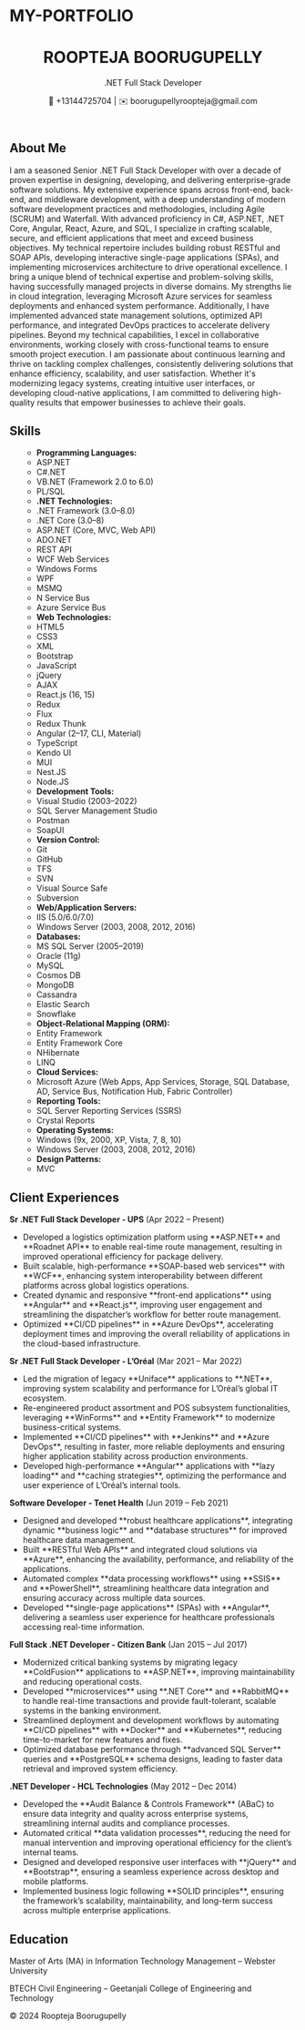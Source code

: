 # MY-PORTFOLIO
<html lang="en">
<head>
  <meta charset="UTF-8">
  <meta name="viewport" content="width=device-width, initial-scale=1.0">
  <link rel="stylesheet" href="style.css">
</head>
<body>
  <header>    <h1>ROOPTEJA BOORUGUPELLY</h1>
    <p>.NET Full Stack Developer</p>
    <p>📱 +13144725704 | ✉️ boorugupellyroopteja@gmail.com</p>
  </header>
 
  <section id="about">
    <h2>About Me</h2>
    <p>I am a seasoned Senior .NET Full Stack Developer with over a decade of proven expertise in designing, developing, and delivering enterprise-grade software solutions. My extensive experience spans across front-end, back-end, and middleware development, with a deep understanding of modern software development practices and methodologies, including Agile (SCRUM) and Waterfall.
With advanced proficiency in C#, ASP.NET, .NET Core, Angular, React, Azure, and SQL, I specialize in crafting scalable, secure, and efficient applications that meet and exceed business objectives. My technical repertoire includes building robust RESTful and SOAP APIs, developing interactive single-page applications (SPAs), and implementing microservices architecture to drive operational excellence.
I bring a unique blend of technical expertise and problem-solving skills, having successfully managed projects in diverse domains. My strengths lie in cloud integration, leveraging Microsoft Azure services for seamless deployments and enhanced system performance. Additionally, I have implemented advanced state management solutions, optimized API performance, and integrated DevOps practices to accelerate delivery pipelines.
Beyond my technical capabilities, I excel in collaborative environments, working closely with cross-functional teams to ensure smooth project execution. I am passionate about continuous learning and thrive on tackling complex challenges, consistently delivering solutions that enhance efficiency, scalability, and user satisfaction.
Whether it's modernizing legacy systems, creating intuitive user interfaces, or developing cloud-native applications, I am committed to delivering high-quality results that empower businesses to achieve their goals.
</p>
  </section>
  <section id="skills">
    <h2>Skills</h2>
    <ul>
    <ul>
  <li><strong>Programming Languages:</strong></li>
  <li>ASP.NET</li>
  <li>C#.NET</li>
  <li>VB.NET (Framework 2.0 to 6.0)</li>
  <li>PL/SQL</li>

  <li><strong>.NET Technologies:</strong></li>
  <li>.NET Framework (3.0–8.0)</li>
  <li>.NET Core (3.0–8)</li>
  <li>ASP.NET (Core, MVC, Web API)</li>
  <li>ADO.NET</li>
  <li>REST API</li>
  <li>WCF Web Services</li>
  <li>Windows Forms</li>
  <li>WPF</li>
  <li>MSMQ</li>
  <li>N Service Bus</li>
  <li>Azure Service Bus</li>

  <li><strong>Web Technologies:</strong></li>
  <li>HTML5</li>
  <li>CSS3</li>
  <li>XML</li>
  <li>Bootstrap</li>
  <li>JavaScript</li>
  <li>jQuery</li>
  <li>AJAX</li>
  <li>React.js (16, 15)</li>
  <li>Redux</li>
  <li>Flux</li>
  <li>Redux Thunk</li>
  <li>Angular (2–17, CLI, Material)</li>
  <li>TypeScript</li>
  <li>Kendo UI</li>
  <li>MUI</li>
  <li>Nest.JS</li>
  <li>Node.JS</li>

  <li><strong>Development Tools:</strong></li>
  <li>Visual Studio (2003–2022)</li>
  <li>SQL Server Management Studio</li>
  <li>Postman</li>
  <li>SoapUI</li>

  <li><strong>Version Control:</strong></li>
  <li>Git</li>
  <li>GitHub</li>
  <li>TFS</li>
  <li>SVN</li>
  <li>Visual Source Safe</li>
  <li>Subversion</li>

  <li><strong>Web/Application Servers:</strong></li>
  <li>IIS (5.0/6.0/7.0)</li>
  <li>Windows Server (2003, 2008, 2012, 2016)</li>

  <li><strong>Databases:</strong></li>
  <li>MS SQL Server (2005–2019)</li>
  <li>Oracle (11g)</li>
  <li>MySQL</li>
  <li>Cosmos DB</li>
  <li>MongoDB</li>
  <li>Cassandra</li>
  <li>Elastic Search</li>
  <li>Snowflake</li>

  <li><strong>Object-Relational Mapping (ORM):</strong></li>
  <li>Entity Framework</li>
  <li>Entity Framework Core</li>
  <li>NHibernate</li>
  <li>LINQ</li>

  <li><strong>Cloud Services:</strong></li>
  <li>Microsoft Azure (Web Apps, App Services, Storage, SQL Database, AD, Service Bus, Notification Hub, Fabric Controller)</li>

  <li><strong>Reporting Tools:</strong></li>
  <li>SQL Server Reporting Services (SSRS)</li>
  <li>Crystal Reports</li>

  <li><strong>Operating Systems:</strong></li>
  <li>Windows (9x, 2000, XP, Vista, 7, 8, 10)</li>
  <li>Windows Server (2003, 2008, 2012, 2016)</li>

  <li><strong>Design Patterns:</strong></li>
  <li>MVC</li>
  </section>
 <section id="experience" class="section">
  <h2>Client Experiences</h2>

  <!-- UPS -->
  <div class="client">
    <p><strong>Sr .NET Full Stack Developer - UPS</strong> (Apr 2022 – Present)</p>
    <ul>
      <li>Developed a logistics optimization platform using **ASP.NET** and **Roadnet API** to enable real-time route management, resulting in improved operational efficiency for package delivery.</li>
      <li>Built scalable, high-performance **SOAP-based web services** with **WCF**, enhancing system interoperability between different platforms across global logistics operations.</li>
      <li>Created dynamic and responsive **front-end applications** using **Angular** and **React.js**, improving user engagement and streamlining the dispatcher’s workflow for better route management.</li>
      <li>Optimized **CI/CD pipelines** in **Azure DevOps**, accelerating deployment times and improving the overall reliability of applications in the cloud-based infrastructure.</li>
    </ul>
  </div>

  <!-- L’Oréal -->
  <div class="client">
    <p><strong>Sr .NET Full Stack Developer - L’Oréal</strong> (Mar 2021 – Mar 2022)</p>
    <ul>
      <li>Led the migration of legacy **Uniface** applications to **.NET**, improving system scalability and performance for L’Oréal’s global IT ecosystem.</li>
      <li>Re-engineered product assortment and POS subsystem functionalities, leveraging **WinForms** and **Entity Framework** to modernize business-critical systems.</li>
      <li>Implemented **CI/CD pipelines** with **Jenkins** and **Azure DevOps**, resulting in faster, more reliable deployments and ensuring higher application stability across production environments.</li>
      <li>Developed high-performance **Angular** applications with **lazy loading** and **caching strategies**, optimizing the performance and user experience of L’Oréal’s internal tools.</li>
    </ul>
  </div>

  <!-- Tenet Health -->
  <div class="client">
    <p><strong>Software Developer - Tenet Health</strong> (Jun 2019 – Feb 2021)</p>
    <ul>
      <li>Designed and developed **robust healthcare applications**, integrating dynamic **business logic** and **database structures** for improved healthcare data management.</li>
      <li>Built **RESTful Web APIs** and integrated cloud solutions via **Azure**, enhancing the availability, performance, and reliability of the applications.</li>
      <li>Automated complex **data processing workflows** using **SSIS** and **PowerShell**, streamlining healthcare data integration and ensuring accuracy across multiple data sources.</li>
      <li>Developed **single-page applications** (SPAs) with **Angular**, delivering a seamless user experience for healthcare professionals accessing real-time information.</li>
    </ul>
  </div>

  <!-- Citizen Bank -->
  <div class="client">
    <p><strong>Full Stack .NET Developer - Citizen Bank</strong> (Jan 2015 – Jul 2017)</p>
    <ul>
      <li>Modernized critical banking systems by migrating legacy **ColdFusion** applications to **ASP.NET**, improving maintainability and reducing operational costs.</li>
      <li>Developed **microservices** using **.NET Core** and **RabbitMQ** to handle real-time transactions and provide fault-tolerant, scalable systems in the banking environment.</li>
      <li>Streamlined deployment and development workflows by automating **CI/CD pipelines** with **Docker** and **Kubernetes**, reducing time-to-market for new features and fixes.</li>
      <li>Optimized database performance through **advanced SQL Server** queries and **PostgreSQL** schema designs, leading to faster data retrieval and improved system efficiency.</li>
    </ul>
  </div>

  <!-- HCL Technologies -->
  <div class="client">
    <p><strong>.NET Developer - HCL Technologies</strong> (May 2012 – Dec 2014)</p>
    <ul>
      <li>Developed the **Audit Balance & Controls Framework** (ABaC) to ensure data integrity and quality across enterprise systems, streamlining internal audits and compliance processes.</li>
      <li>Automated critical **data validation processes**, reducing the need for manual intervention and improving operational efficiency for the client’s internal teams.</li>
      <li>Designed and developed responsive user interfaces with **jQuery** and **Bootstrap**, ensuring a seamless experience across desktop and mobile platforms.</li>
      <li>Implemented business logic following **SOLID principles**, ensuring the framework’s scalability, maintainability, and long-term success across multiple enterprise applications.</li>
    </ul>
  </div>

</section>

  <section id="education">
    <h2>Education</h2>
    <p>Master of Arts (MA) in Information Technology Management – Webster University</p>
    <p>BTECH Civil Engineering – Geetanjali College of Engineering and Technology</p>
  </section>
  <footer>
    <p>© 2024 Roopteja Boorugupelly</p>
  </footer>
</body>

